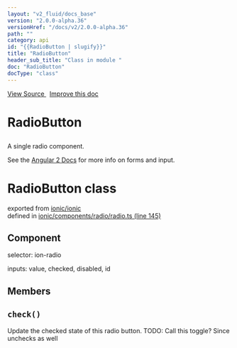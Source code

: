 ```yaml
---
layout: "v2_fluid/docs_base"
version: "2.0.0-alpha.36"
versionHref: "/docs/v2/2.0.0-alpha.36"
path: ""
category: api
id: "{{RadioButton | slugify}}"
title: "RadioButton"
header_sub_title: "Class in module "
doc: "RadioButton"
docType: "class"
---
```



<div class="improve-docs">
  <a href='http://github.com/driftyco/ionic2/tree/master/ionic/components/radio/radio.ts#L144'>
    View Source
  </a>
  &nbsp;
  <a href='http://github.com/driftyco/ionic2/edit/master/ionic/components/radio/radio.ts#L144'>
    Improve this doc
  </a>
</div>




<h1 class="api-title">

  RadioButton



</h1>





<p>A single radio component.</p>
<p>See the <a href="https://angular.io/docs/js/latest/api/forms/">Angular 2 Docs</a> for more info on forms and input.</p>


<h1 class="class export">RadioButton <span class="type">class</span></h1>
<p class="module">exported from <a href='undefined'>ionic/ionic</a><br/>
defined in <a href="https://github.com/driftyco/ionic2/tree/master/ionic/components/radio/radio.ts#L145-L231">ionic/components/radio/radio.ts (line 145)</a>
</p>
<h2>Component</h2>
  <span>selector: ion-radio</span>

  <span>inputs: value, checked, disabled, id</span>


## Members

<div id="check"></div>
<h2>
  <code>check()</code>

</h2>

Update the checked state of this radio button.
TODO: Call this toggle? Since unchecks as well











